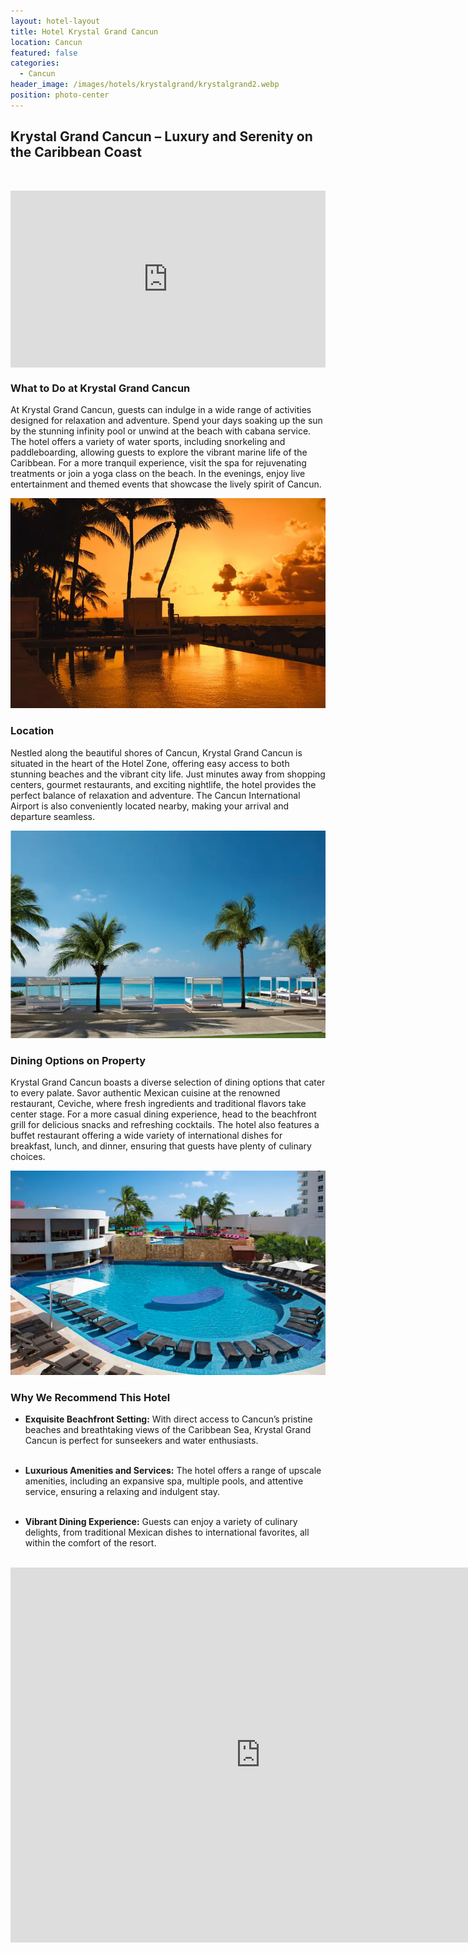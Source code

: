 ```yaml
---
layout: hotel-layout
title: Hotel Krystal Grand Cancun
location: Cancun
featured: false
categories:
  - Cancun
header_image: /images/hotels/krystalgrand/krystalgrand2.webp
position: photo-center
---
```


## Krystal Grand Cancun – Luxury and Serenity on the Caribbean Coast  

&nbsp;  

<style>.embed-container { position: relative; padding-bottom: 56.25%; height: 0; overflow: hidden; max-width: 100%; } .embed-container iframe, .embed-container object, .embed-container embed { position: absolute; top: 0; left: 0; width: 100%; height: 100%; }</style><div class='embed-container'><iframe src='https://www.youtube.com/embed/PgknQBmH1Dg' frameborder='0' allowfullscreen></iframe></div>


### What to Do at Krystal Grand Cancun  
At Krystal Grand Cancun, guests can indulge in a wide range of activities designed for relaxation and adventure. Spend your days soaking up the sun by the stunning infinity pool or unwind at the beach with cabana service. The hotel offers a variety of water sports, including snorkeling and paddleboarding, allowing guests to explore the vibrant marine life of the Caribbean. For a more tranquil experience, visit the spa for rejuvenating treatments or join a yoga class on the beach. In the evenings, enjoy live entertainment and themed events that showcase the lively spirit of Cancun.

![](/images/hotels/krystalgrand/krystalgrand1.webp)

### Location  
Nestled along the beautiful shores of Cancun, Krystal Grand Cancun is situated in the heart of the Hotel Zone, offering easy access to both stunning beaches and the vibrant city life. Just minutes away from shopping centers, gourmet restaurants, and exciting nightlife, the hotel provides the perfect balance of relaxation and adventure. The Cancun International Airport is also conveniently located nearby, making your arrival and departure seamless.

![](/images/hotels/krystalgrand/krystalgrand3.webp)

### Dining Options on Property  
Krystal Grand Cancun boasts a diverse selection of dining options that cater to every palate. Savor authentic Mexican cuisine at the renowned restaurant, Ceviche, where fresh ingredients and traditional flavors take center stage. For a more casual dining experience, head to the beachfront grill for delicious snacks and refreshing cocktails. The hotel also features a buffet restaurant offering a wide variety of international dishes for breakfast, lunch, and dinner, ensuring that guests have plenty of culinary choices.

![](/images/hotels/krystalgrand/krystalgrand4.webp)

### Why We Recommend This Hotel  
- **Exquisite Beachfront Setting:** With direct access to Cancun’s pristine beaches and breathtaking views of the Caribbean Sea, Krystal Grand Cancun is perfect for sunseekers and water enthusiasts.  
&nbsp;  

- **Luxurious Amenities and Services:** The hotel offers a range of upscale amenities, including an expansive spa, multiple pools, and attentive service, ensuring a relaxing and indulgent stay.  
&nbsp;  

- **Vibrant Dining Experience:** Guests can enjoy a variety of culinary delights, from traditional Mexican dishes to international favorites, all within the comfort of the resort.  
&nbsp;  







<iframe src="https://www.google.com/maps/embed?pb=!1m18!1m12!1m3!1d29769.992493570913!2d-86.80221225124328!3d21.1424843312597!2m3!1f0!2f0!3f0!3m2!1i1024!2i768!4f13.1!3m3!1m2!1s0x8f4c2958f5f841fd%3A0x285360d99beb134!2sKrystal%20Grand%20Canc%C3%BAn%20All%20Inclusive!5e0!3m2!1ses!2ses!4v1730634947146!5m2!1ses!2ses" width="800" height="600" style="border:0;" allowfullscreen="" loading="lazy" referrerpolicy="no-referrer-when-downgrade"></iframe>